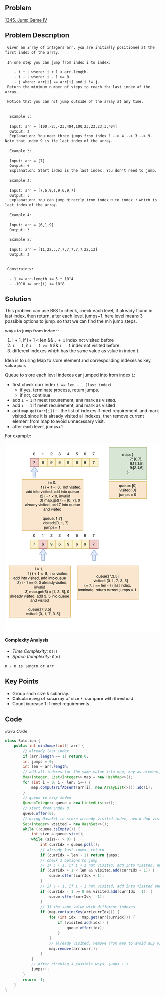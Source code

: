 ## Problem
[1345. Jump Game IV](https://leetcode.com/contest/biweekly-contest-19/problems/jump-game-iv/)

## Problem Description
```
 Given an array of integers arr, you are initially positioned at the first index of the array.

 In one step you can jump from index i to index:

    - i + 1 where: i + 1 < arr.length.
    - i - 1 where: i - 1 >= 0.
    - j where: arr[i] == arr[j] and i != j.
 Return the minimum number of steps to reach the last index of the array.

 Notice that you can not jump outside of the array at any time.
  

  Example 1:

  Input: arr = [100,-23,-23,404,100,23,23,23,3,404]
  Output: 3
  Explanation: You need three jumps from index 0 --> 4 --> 3 --> 9. Note that index 9 is the last index of the array.

  Example 2:

  Input: arr = [7]
  Output: 0
  Explanation: Start index is the last index. You don't need to jump.

  Example 3:

  Input: arr = [7,6,9,6,9,6,9,7]
  Output: 1
  Explanation: You can jump directly from index 0 to index 7 which is last index of the array.
  
  Example 4:

  Input: arr = [6,1,9]
  Output: 2

  Example 5:

  Input: arr = [11,22,7,7,7,7,7,7,7,22,13]
  Output: 3
   

 Constraints:

  - 1 <= arr.length <= 5 * 10^4
  - -10^8 <= arr[i] <= 10^8
```

## Solution
This problem can use BFS to check, check each level, if already found in last index, then return, after each level, jumps+1. here level means 3 possible options to jump. so that we can find the min jump steps.

ways to jump from index `i`: 
1. i + 1, if i + 1 < len && `i + 1` index not visited before 
2. `i - 1`, if `i - 1 >= 0` && `i - 1` index not visited before.
3. different indexes which has the same value as value in index `i`.

Idea is to using Map to store element and corresponding indexes as key, value pair.

Queue to store each level indexes can jumped into from index `i`:
- first check curr index `i == len - 1 (last index)`
    - if yes, terminate process, return jumps.
    - if not, continue
- add `i + 1` if meet requirement, and mark as visited. 
- add `i - 1` if meet requirement, and mark as visited
- add `map.get(arr[i])` -- the list of indexes if meet requirement, and mark visited. since it is already visited all indexes, then remove current element from map to avoid unnecessary visit. 
- after each level, jumps+1

For example: 

![Jump Game IV](../../assets/leetcode/1345.jump-game-iv.png)

#### Complexity Analysis
- *Time Complexity:* `O(n)`
- *Space Complexity:* `O(n)`

`n - n is length of arr`

## Key Points

- Group each size k subarray. 
- Calculate avg of subarray of size k, compare with threshold
- Count increase 1 if meet requirements

## Code
*Java Code*
```java
class Solution {
    public int minJumps(int[] arr) {
        // already last index
        if (arr.length == 1) return 0;
        int jumps = 0;
        int len = arr.length;
        // add all indexes for the same value into map, key as element, value is the list of indexes for the element
        Map<Integer, List<Integer>> map = new HashMap<>();
        for (int i = 0; i < len; i++) {
            map.computerIfAbsent(arr[i], new ArrayList<>()).add(i);
        }
        // queue to keep index
        Queue<Integer> queue = new LinkedList<>();
        // start from index 0
        queue.offer(0);
        // using HashSet to store already visited index, avoid dup visit
        Set<Integer> visited = new HashSet<>();
        while (!queue.isEmpty()) {
            int size = queue.size();
            while (size-- > 0) {
                int currIdx = queue.poll();
                // already last index, return
                if (currIdx = len - 1) return jumps;
                // check 3 options to jump
                // 1) i + 1, if i + 1 not visited, add into visited, and add into queue
                if (currIdx + 1 < len && visited.add(currIdx + 1)) {
                    queue.offer(currIdx + 1);
                }
                // 2) i - 1, if i - 1 not visited, add into visited and queue
                if (currIdx - 1 >= 0 && visited.add(currIdx - 1)) {
                    queue.offer(currIdx - 1);
                }
                // 3) the same value with different indexes
                if (map.containsKey(arr[currIdx])) {
                    for (int idx : map.get(arr[currIdx])) {
                        if (visited.add(idx)) {
                            queue.offer(idx);
                        }
                    }
                    // already visited, remove from map to avoid dup visit
                    map.remove(arr[curr]);
                }
            }
            // after checking 3 possible ways, jumps + 1
            jumps++;
        }
        return -1;
    }
}
```

